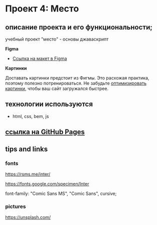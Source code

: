 # Проект 4: Место

## описание проекта и его функциональности;

учебный проект "место" - основы джаваскрипт   

**Figma**
* [Ссылка на макет в Figma](https://www.figma.com/file/2cn9N9jSkmxD84oJik7xL7/JavaScript.-Sprint-4?node-id=0%3A1)

**Картинки**

Доставать картинки предстоит из Фигмы. Это расхожая практика, поэтому полезно потренироваться.
Не забудьте [оптимизировать картинки](https://tinypng.com/), чтобы ваш сайт загружался быстрее.

## технологии используются
* html, css, bem, js

## [ссылкa на GitHub Pages](https://kislak.github.io/mesto/)


## tips and links

### fonts
https://rsms.me/inter/

https://fonts.google.com/specimen/Inter

font-family: "Comic Sans MS", "Comic Sans", cursive;

### pictures
https://unsplash.com/